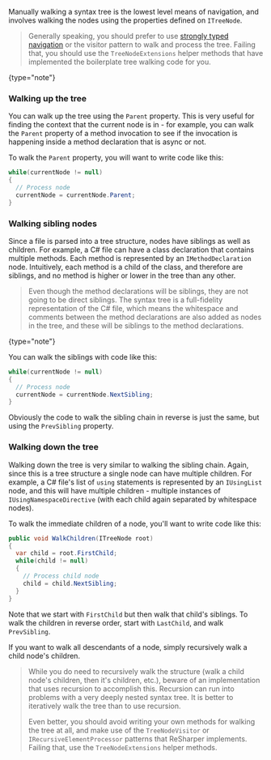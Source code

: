 [//]: # (title: Manually Navigating a Syntax Tree)

Manually walking a syntax tree is the lowest level means of navigation, and involves walking the nodes using the properties defined on `ITreeNode`.

 >  Generally speaking, you should prefer to use [strongly typed navigation](StronglyTypedNavigation.md) or the visitor pattern to walk and process the tree. Failing that, you should use the `TreeNodeExtensions` helper methods that have implemented the boilerplate tree walking code for you.
 >
 {type="note"}



### Walking up the tree

You can walk up the tree using the `Parent` property. This is very useful for finding the context that the current node is in - for example, you can walk the `Parent` property of a method invocation to see if the invocation is happening inside a method declaration that is async or not.

To walk the `Parent` property, you will want to write code like this:

```csharp
while(currentNode != null)
{
  // Process node
  currentNode = currentNode.Parent;
}
```

### Walking sibling nodes

Since a file is parsed into a tree structure, nodes have siblings as well as children. For example, a C# file can have a class declaration that contains multiple methods. Each method is represented by an `IMethodDeclaration` node. Intuitively, each method is a child of the class, and therefore are siblings, and no method is higher or lower in the tree than any other.

 >  Even though the method declarations will be siblings, they are not going to be direct siblings. The syntax tree is a full-fidelity representation of the C# file, which means the whitespace and comments between the method declarations are also added as nodes in the tree, and these will be siblings to the method declarations.
 >
 {type="note"}

You can walk the siblings with code like this:

```csharp
while(currentNode != null)
{
  // Process node
  currentNode = currentNode.NextSibling;
}
```

Obviously the code to walk the sibling chain in reverse is just the same, but using the `PrevSibling` property.

### Walking down the tree

Walking down the tree is very similar to walking the sibling chain. Again, since this is a tree structure a single node can have multiple children. For example, a C# file's list of `using` statements is represented by an `IUsingList` node, and this will have multiple children - multiple instances of `IUsingNamespaceDirective` (with each child again separated by whitespace nodes).

To walk the immediate children of a node, you'll want to write code like this:

```csharp
public void WalkChildren(ITreeNode root)
{
  var child = root.FirstChild;
  while(child != null)
  {
    // Process child node
    child = child.NextSibling;
  }
}
```

Note that we start with `FirstChild` but then walk that child's siblings. To walk the children in reverse order, start with `LastChild`, and walk `PrevSibling`.

If you want to walk all descendants of a node, simply recursively walk a child node's children.

 >  While you do need to recursively walk the structure (walk a child node's children, then it's children, etc.), beware of an implementation that uses recursion to accomplish this. Recursion can run into problems with a very deeply nested syntax tree. It is better to iteratively walk the tree than to use recursion.
>
> Even better, you should avoid writing your own methods for walking the tree at all, and make use of the `TreeNodeVisitor` or `IRecursiveElementProcessor` patterns that ReSharper implements. Failing that, use the `TreeNodeExtensions` helper methods.